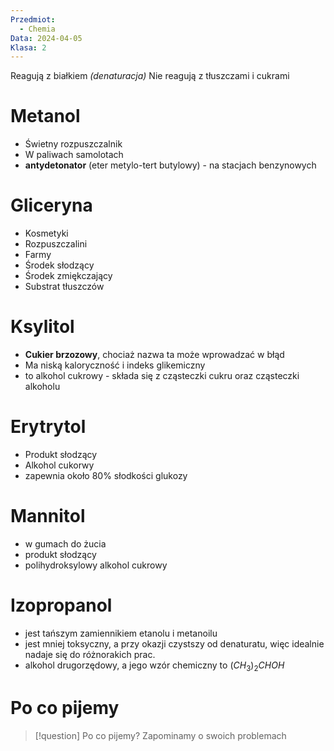 ```yaml
---
Przedmiot:
  - Chemia
Data: 2024-04-05
Klasa: 2
---
```

Reagują z białkiem *(denaturacja)*
Nie reagują z tłuszczami i cukrami

# Metanol

- Świetny rozpuszczalnik
- W paliwach  samolotach
- **antydetonator** (eter metylo-tert butylowy) - na stacjach benzynowych

# Gliceryna

- Kosmetyki
- Rozpuszczalini
- Farmy
- Środek słodzący
- Środek zmiękczający
- Substrat tłuszczów

# Ksylitol

- **Cukier brzozowy**, chociaż nazwa ta może wprowadzać w błąd
- Ma niską kaloryczność i indeks glikemiczny
- to alkohol cukrowy - składa się z cząsteczki cukru oraz cząsteczki alkoholu

# Erytrytol

- Produkt słodzący
- Alkohol cukorwy
- zapewnia około 80% słodkości glukozy

# Mannitol

- w gumach do żucia
- produkt słodzący
- polihydroksylowy alkohol cukrowy


# Izopropanol

- jest tańszym zamiennikiem etanolu i metanoilu
- jest mniej toksyczny, a przy okazji czystszy od denaturatu, więc idealnie nadaje się do różnorakich prac.
- alkohol drugorzędowy, a jego wzór chemiczny to $(CH_3)_2 CHOH$

# Po co pijemy

> [!question] Po co pijemy?
> Zapominamy o swoich problemach